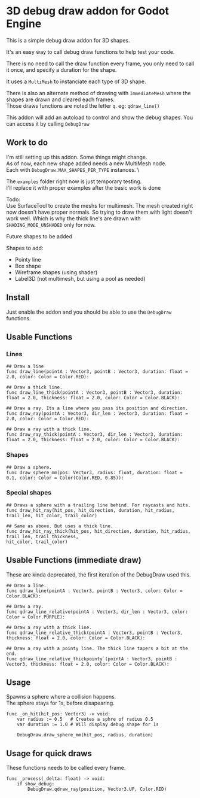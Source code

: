 3D debug draw addon for Godot Engine
====================================

This is a simple debug draw addon for 3D shapes.

It's an easy way to call debug draw functions to help test your code.

There is no need to call the draw function every frame, you only need to call it once, and specify a duration for the shape.

It uses a `MultiMesh` to instanciate each type of 3D shape.

There is also an alternate method of drawing with `ImmediateMesh` where the shapes are drawn and cleared each frames. \
Those draws functions are noted the letter `q`. eg: `qdraw_line()`

This addon will add an autoload to control and show the debug shapes.
You can access it by calling `DebugDraw`

Work to do
-------------------
I'm still setting up this addon. Some things might change.\
As of now, each new shape added needs a new MultiMesh node.\
Each with `DebugDraw.MAX_SHAPES_PER_TYPE` instances. \

The `examples` folder right now is just temporary testing. \
I'll replace it with proper examples after the basic work is done

Todo: \
Use SurfaceTool to create the meshs for multimesh.
The mesh created right now doesn't have proper normals. So trying to draw them with light doesn't work well. Which is why the thick line's are drawn with `SHADING_MODE_UNSHADED` only for now.

Future shapes to be added

Shapes to add:
- Pointy line
- Box shape
- Wireframe shapes (using shader)
- Label3D (not multimesh, but using a pool as needed)

Install
-------------------
Just enable the addon and you should be able to use the `DebugDraw` functions.

Usable Functions
-------------------

### Lines

```gdscript
## Draw a line
func draw_line(pointA : Vector3, pointB : Vector3, duration: float = 2.0, color: Color = Color.RED):
```

```gdscript
## Draw a thick line.
func draw_line_thick(pointA : Vector3, pointB : Vector3, duration: float = 2.0, thickness: float = 2.0, color: Color = Color.BLACK):
```

```gdscript
## Draw a ray. Its a line where you pass its position and direction.
func draw_ray(pointA : Vector3, dir_len : Vector3, duration: float = 2.0, color: Color = Color.RED):
```


```gdscript
## Draw a ray with a thick line.
func draw_ray_thick(pointA : Vector3, dir_len : Vector3, duration: float = 2.0, thickness: float = 2.0, color: Color = Color.BLACK):
```

### Shapes


```gdscript
## Draw a sphere.
func draw_sphere_mm(pos: Vector3, radius: float, duration: float = 0.1, color: Color = Color(Color.RED, 0.85)):
```

### Special shapes


```gdscript
## Draws a sphere with a trailing line behind. For raycasts and hits.
func draw_hit_ray(hit_pos, hit_direction, duration, hit_radius, trail_len, hit_color, trail_color)
```


```gdscript
## Same as above. But uses a thick line.
func draw_hit_ray_thick(hit_pos, hit_direction, duration, hit_radius, trail_len, trail_thickness,
hit_color, trail_color) 
```

Usable Functions (immediate draw)
-------------------
These are kinda deprecated, the first iteration of the DebugDraw used this.


```gdscript
## Draw a line.
func qdraw_line(pointA : Vector3, pointB : Vector3, color: Color = Color.BLACK):
```


```gdscript
## Draw a ray.
func qdraw_line_relative(pointA : Vector3, dir_len : Vector3, color: Color = Color.PURPLE):
```


```gdscript
## Draw a ray with a thick line.
func qdraw_line_relative_thick(pointA : Vector3, pointB : Vector3, thickness: float = 2.0, color: Color = Color.BLACK):
```


```gdscript
## Draw a ray with a pointy line. The thick line tapers a bit at the end.
func qdraw_line_relative_thickpointy`(pointA : Vector3, pointB : Vector3, thickness: float = 2.0, color: Color = Color.BLACK):
```

Usage
-------------------
Spawns a sphere where a collision happens. \
The sphere stays for 1s, before disapearing.

```gdscript
func _on_hit(hit_pos: Vector3) -> void:
    var radius := 0.5   # Creates a sphre of radius 0.5
    var duration := 1.0 # Will display debug shape for 1s

    DebugDraw.draw_sphere_mm(hit_pos, radius, duration)
```

Usage for quick draws
-------------------
These functions needs to be called every frame.
```gdscript
func _process(_delta: float) -> void:
    if show_debug:
        DebugDraw.qdraw_ray(position, Vector3.UP, Color.RED)
```